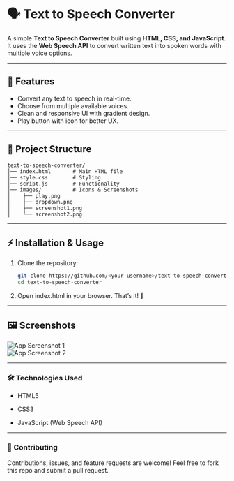 # 🗣️ Text to Speech Converter

A simple **Text to Speech Converter** built using **HTML, CSS, and JavaScript**.  
It uses the **Web Speech API** to convert written text into spoken words with multiple voice options.

---

## 🚀 Features
- Convert any text to speech in real-time.
- Choose from multiple available voices.
- Clean and responsive UI with gradient design.
- Play button with icon for better UX.

---

## 📂 Project Structure
```
text-to-speech-converter/
│── index.html       # Main HTML file
│── style.css        # Styling
│── script.js        # Functionality
│── images/          # Icons & Screenshots
│    ├── play.png
│    ├── dropdown.png
│    ├── screenshot1.png
│    └── screenshot2.png

```

---

## ⚡ Installation & Usage
1. Clone the repository:
   ```bash
   git clone https://github.com/<your-username>/text-to-speech-converter.git
   cd text-to-speech-converter
2. Open index.html in your browser.
That’s it! 🎉
---

## 🖼️ Screenshots

![App Screenshot 1](images/s1.png)  
![App Screenshot 2](images/s2.png)


---

### 🛠️ Technologies Used

- HTML5

- CSS3

 - JavaScript (Web Speech API)

---

### 🤝 Contributing

Contributions, issues, and feature requests are welcome!
Feel free to fork this repo and submit a pull request.
